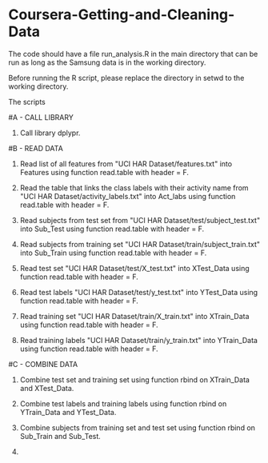 Coursera-Getting-and-Cleaning-Data
==================================

The code should have a file run_analysis.R in the main directory that can be run as long as the Samsung data is in the working directory.

Before running the R script, please replace the directory in setwd to the working directory.

The scripts

#A - CALL LIBRARY
1) Call library dplypr.

#B - READ DATA
1) Read list of all features from "UCI HAR Dataset/features.txt" into Features using function read.table with header = F.

2) Read the table that links the class labels with their activity name from "UCI HAR Dataset/activity_labels.txt" into Act_labs using function read.table with header = F.

3) Read subjects from test set from "UCI HAR Dataset/test/subject_test.txt" into Sub_Test using function read.table with header = F.

4) Read subjects from training set "UCI HAR Dataset/train/subject_train.txt" into Sub_Train using function read.table with header = F.

5) Read test set "UCI HAR Dataset/test/X_test.txt" into XTest_Data using function read.table with header = F.

6) Read test labels "UCI HAR Dataset/test/y_test.txt" into YTest_Data using function read.table with header = F.

7) Read training set "UCI HAR Dataset/train/X_train.txt" into XTrain_Data using function read.table with header = F.

8) Read training labels "UCI HAR Dataset/train/y_train.txt" into YTrain_Data using function read.table with header = F.

#C - COMBINE DATA
1) Combine test set and training set using function rbind on XTrain_Data and XTest_Data.

2) Combine test labels and training labels using function rbind on YTrain_Data and YTest_Data.

3) Combine subjects from training set and test set using function rbind on Sub_Train and Sub_Test.

13)
